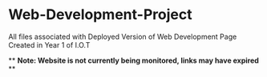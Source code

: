 # Web-Development-Project
All files associated with Deployed Version of Web Development Page Created in Year 1 of I.O.T

** **Note: Website is not currently being monitored, links may have expired** **
